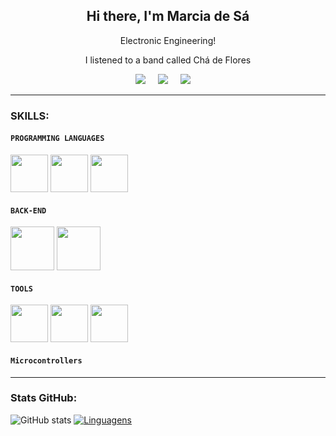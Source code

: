 
<p align="center">
 <h2 align="center">Hi there, I'm Marcia de Sá</h2>
 
  <p align="center">Electronic Engineering!</p>
 <p align="center">  I listened to a band called Chá de Flores  </p>
 
 <p align='center'>
  <a href="https://twitter.com/MarciaMdsds"><img src="https://img.shields.io/badge/twitter-%231DA1F2.svg?&style=for-the-badge&logo=twitter&logoColor=white" /></a>&nbsp;&nbsp;&nbsp;&nbsp;
  <a href="https://www.linkedin.com/in/mdsds/"><img src="https://img.shields.io/badge/linkedin-%230077B5.svg?&style=for-the-badge&logo=linkedin&logoColor=white" /></a>&nbsp;&nbsp;&nbsp;&nbsp;
  <a href="mailto:mdsds.elt@uea.edu.br?subject=Olá%20Stefany"><img src="https://img.shields.io/badge/gmail-%23D14836.svg?&style=for-the-badge&logo=gmail&logoColor=white" /></a>&nbsp;&nbsp;&nbsp;&nbsp;

</p>

<hr>


 ### SKILLS: 
 #### `PROGRAMMING LANGUAGES` 

 <img src="https://user-images.githubusercontent.com/81829451/130018716-120a92b7-3502-4525-9f08-fba8bbbf0d97.png" width="60" height="60"> <img src="https://user-images.githubusercontent.com/81829451/130375168-809a4404-7b9c-4833-b21c-8779b73ee687.png" width="60" height="60"> <img src="https://cdn.jsdelivr.net/gh/devicons/devicon/icons/latex/latex-original.svg" width="60" height="60">
          



#### `BACK-END`

<img src="https://user-images.githubusercontent.com/81829451/130018591-40c76b59-e920-4d57-85dc-6e369f22becd.png" width="70" height="70"> <img src="https://cdn.jsdelivr.net/gh/devicons/devicon/icons/c/c-original.svg" width="70" height="70"> 

#### `TOOLS`

<img src="https://cdn.jsdelivr.net/gh/devicons/devicon/icons/vscode/vscode-original.svg" width="60" height="60" >  <img src="https://cdn.jsdelivr.net/gh/devicons/devicon/icons/jupyter/jupyter-original-wordmark.svg" width="60" height="60"> <img src="https://cdn.jsdelivr.net/gh/devicons/devicon/icons/arduino/arduino-original-wordmark.svg" width="60" height="60">

#### `Microcontrollers`
          
          
          
          

<hr>


### Stats GitHub:

![GitHub stats](https://github-readme-stats.vercel.app/api/?username=mdsds-elt&show_icons=true&title_color=fff&icon_color=79ff97&text_color=9f9f9f&bg_color=151515)
[![Linguagens](https://github-readme-stats.vercel.app/api/top-langs/?username=mdsds-elt&layout=compact&title_color=fff&icon_color=79ff97&text_color=9f9f9f&bg_color=151515)](https://github.com/mdsds-elt)



